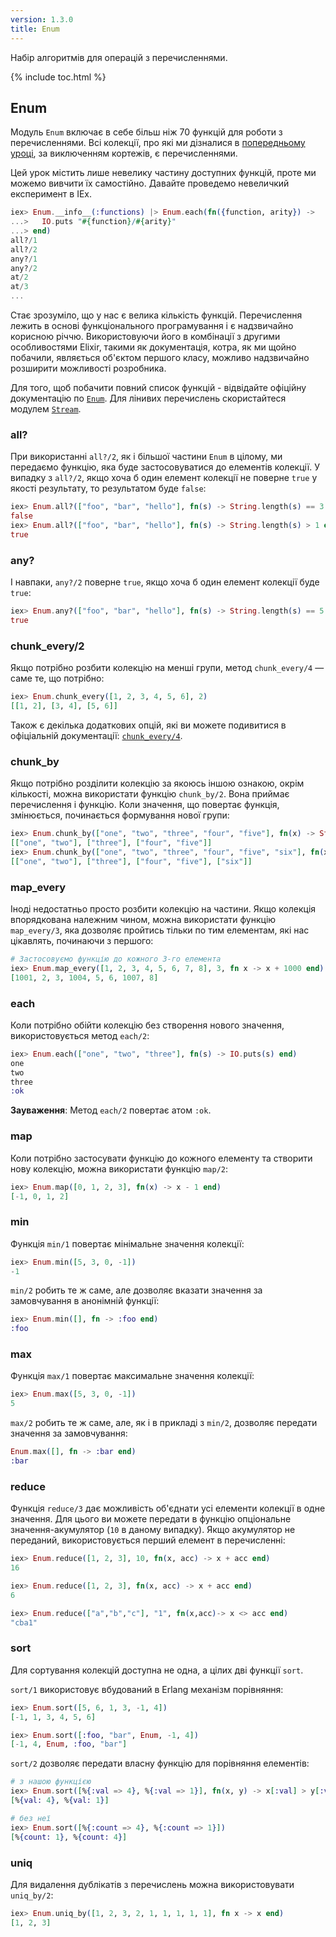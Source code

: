 ```yaml
---
version: 1.3.0
title: Enum
---
```


Набір алгоритмів для операцій з перечисленнями.

{% include toc.html %}

## Enum

Модуль `Enum` включає в себе більш ніж 70 функцій для роботи з перечисленнями. Всі колекції, про які ми дізналися в [попередньому уроці](../collections/), за виключенням кортежів, є перечисленнями.

Цей урок містить лише невелику частину доступних функцій, проте ми можемо вивчити їх самостійно.
Давайте проведемо невеличкий експеримент в IEx.

```elixir
iex> Enum.__info__(:functions) |> Enum.each(fn({function, arity}) ->
...>   IO.puts "#{function}/#{arity}"
...> end)
all?/1
all?/2
any?/1
any?/2
at/2
at/3
...
```

Стає зрозуміло, що у нас є велика кількість функцій.
Перечислення лежить в основі функціонального програмування і є надзвичайно корисною річчю.
Використовуючи його в комбінації з другими особливостями Elixir, такими як документація, котра, як ми щойно побачили, являється об'єктом першого класу, можливо надзвичайно розширити можливості розробника.


Для того, щоб побачити повний список функцій - відвідайте офіційну документацію по [`Enum`](https://hexdocs.pm/elixir/Enum.html). Для лінивих перечислень скористайтеся модулем [`Stream`](https://hexdocs.pm/elixir/Stream.html).

### all?

При використанні `all?/2`, як і більшої частини `Enum` в цілому, ми передаємо функцію, яка буде застосовуватися до елементів колекції. У випадку з `all?/2`, якщо хоча б один елемент колекції не поверне `true` у якості результату, то результатом буде `false`:

```elixir
iex> Enum.all?(["foo", "bar", "hello"], fn(s) -> String.length(s) == 3 end)
false
iex> Enum.all?(["foo", "bar", "hello"], fn(s) -> String.length(s) > 1 end)
true
```

### any?

І навпаки, `any?/2` поверне `true`, якщо хоча б один елемент колекції буде `true`:

```elixir
iex> Enum.any?(["foo", "bar", "hello"], fn(s) -> String.length(s) == 5 end)
true
```

### chunk_every/2

Якщо потрібно розбити колекцію на менші групи, метод `chunk_every/4` — саме те, що потрібно:

```elixir
iex> Enum.chunk_every([1, 2, 3, 4, 5, 6], 2)
[[1, 2], [3, 4], [5, 6]]
```

Також є декілька додаткових опцій, які ви можете подивитися в офіціальній документації: [`chunk_every/4`](https://hexdocs.pm/elixir/Enum.html#chunk_every/4).

### chunk_by

Якщо потрібно розділити колекцію за якоюсь іншою ознакою, окрім кількості, можна використати функцію `chunk_by/2`. Вона приймає перечислення і функцію. Коли значення, що повертає функція, змінюється, починається формування нової групи:

```elixir
iex> Enum.chunk_by(["one", "two", "three", "four", "five"], fn(x) -> String.length(x) end)
[["one", "two"], ["three"], ["four", "five"]]
iex> Enum.chunk_by(["one", "two", "three", "four", "five", "six"], fn(x) -> String.length(x) end)
[["one", "two"], ["three"], ["four", "five"], ["six"]]
```

### map_every

Іноді недостатньо просто розбити колекцію на частини. Якщо колекція впорядкована належним чином, можна використати функцію `map_every/3`, яка дозволяє пройтись тільки по тим елементам, які нас цікавлять, починаючи з першого:

```elixir
# Застосовуємо функцію до кожного 3-го елемента
iex> Enum.map_every([1, 2, 3, 4, 5, 6, 7, 8], 3, fn x -> x + 1000 end)
[1001, 2, 3, 1004, 5, 6, 1007, 8]
```

### each

Коли потрібно обійти колекцію без створення нового значення, використовується метод `each/2`:

```elixir
iex> Enum.each(["one", "two", "three"], fn(s) -> IO.puts(s) end)
one
two
three
:ok
```

__Зауваження__: Метод `each/2` повертає атом `:ok`.

### map

Коли потрібно застосувати функцію до кожного елементу та створити нову колекцію, можна використати функцію `map/2`:

```elixir
iex> Enum.map([0, 1, 2, 3], fn(x) -> x - 1 end)
[-1, 0, 1, 2]
```

### min

Функція `min/1` повертає мінімальне значення колекції:

```elixir
iex> Enum.min([5, 3, 0, -1])
-1
```

`min/2` робить те ж саме, але дозволяє вказати значення за замовчування в анонімній функції:

```elixir
iex> Enum.min([], fn -> :foo end)
:foo
```

### max

Функція `max/1` повертає максимальне значення колекції:

```elixir
iex> Enum.max([5, 3, 0, -1])
5
```

`max/2` робить те ж саме, але, як і в прикладі з `min/2`, дозволяє передати значення за замовчування:

```elixir
Enum.max([], fn -> :bar end)
:bar
```

### reduce

Функція `reduce/3` дає можливість об'єднати усі елементи колекції в одне значення. Для цього ви можете передати в функцію опціональне значення-акумулятор (`10` в даному випадку). Якщо акумулятор не переданий, використовується перший елемент в перечисленні:

```elixir
iex> Enum.reduce([1, 2, 3], 10, fn(x, acc) -> x + acc end)
16

iex> Enum.reduce([1, 2, 3], fn(x, acc) -> x + acc end)
6

iex> Enum.reduce(["a","b","c"], "1", fn(x,acc)-> x <> acc end)
"cba1"
```

### sort

Для сортування колекцій доступна не одна, а цілих дві функції `sort`.

`sort/1` використовує вбудований в Erlang механізм порівняння:

```elixir
iex> Enum.sort([5, 6, 1, 3, -1, 4])
[-1, 1, 3, 4, 5, 6]

iex> Enum.sort([:foo, "bar", Enum, -1, 4])
[-1, 4, Enum, :foo, "bar"]
```

`sort/2` дозволяє передати власну функцію для порівняння елементів:

```elixir
# з нашою функцією
iex> Enum.sort([%{:val => 4}, %{:val => 1}], fn(x, y) -> x[:val] > y[:val] end)
[%{val: 4}, %{val: 1}]

# без неї
iex> Enum.sort([%{:count => 4}, %{:count => 1}])
[%{count: 1}, %{count: 4}]
```

### uniq

Для видалення дублікатів з перечислень можна використовувати `uniq_by/2`:

```elixir
iex> Enum.uniq_by([1, 2, 3, 2, 1, 1, 1, 1, 1], fn x -> x end)
[1, 2, 3]
```
